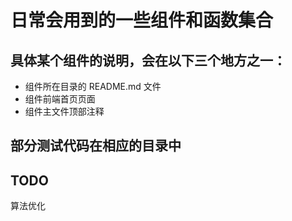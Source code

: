 # 日常会用到的一些组件和函数集合


## 具体某个组件的说明，会在以下三个地方之一：
* 组件所在目录的 README.md 文件
* 组件前端首页页面
* 组件主文件顶部注释

## 部分测试代码在相应的目录中

## TODO
算法优化
